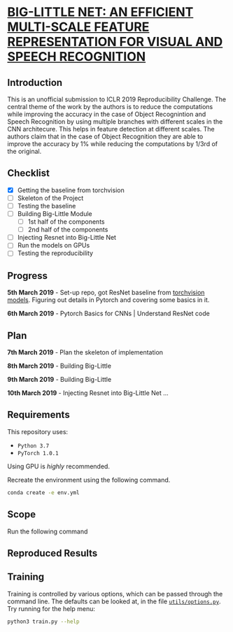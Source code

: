 # [BIG-LITTLE NET: AN EFFICIENT MULTI-SCALE FEATURE REPRESENTATION FOR VISUAL AND SPEECH RECOGNITION](https://openreview.net/pdf?id=HJMHpjC9Ym)

## Introduction

This is an unofficial submission to ICLR 2019 Reproducibility Challenge. The central theme of the work by the authors is to reduce the computations while improving the accuracy in the case of Object Recognintion and Speech Recognition by using multiple branches with different scales in the CNN architecure. This helps in feature detection at different scales. The authors claim that in the case of Object Recognition they are able to improve the accuracy by 1% while reducing the computations by 1/3rd of the original.


## Checklist

- [x] Getting the baseline from torchvision
- [ ] Skeleton of the Project
- [ ] Testing the baseline
- [ ] Building Big-Little Module
  - [ ] 1st half of the components
  - [ ] 2nd half of the components
- [ ] Injecting Resnet into Big-Little Net
- [ ] Run the models on GPUs
- [ ] Testing the reproducibility

## Progress

**5th March 2019** - Set-up repo, got ResNet baseline from [torchvision models](https://pytorch.org/docs/stable/torchvision/models.html). Figuring out details in Pytorch and covering some basics in it.

**6th March 2019** - Pytorch Basics for CNNs | Understand ResNet code

## Plan

**7th March 2019** - Plan the skeleton of implementation

**8th March 2019** - Building Big-Little

**9th March 2019** - Building Big-Little

**10th March 2019** - Injecting Resnet into Big-Little Net
...


## Requirements

This repository uses:
- `Python 3.7`
- `PyTorch 1.0.1`

Using GPU is _highly_ recommended.

Recreate the environment using the following command.
```sh
conda create -e env.yml
```

## Scope

Run the following command 

## Reproduced Results


## Training

Training is controlled by various options, which can be passed through the command line. The defaults can be looked at, in the file [``utils/options.py``](https://github.com/k0pch4/big-little-net/blob/master/utils/options.py). Try running for the help menu:
```sh
python3 train.py --help
```
